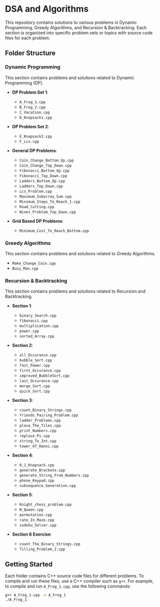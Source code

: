 # DSA and Algorithms

This repository contains solutions to various problems in Dynamic Programming, Greedy Algorithms, and Recursion & Backtracking. Each section is organized into specific problem sets or topics with source code files for each problem.

## Folder Structure

### Dynamic Programming

This section contains problems and solutions related to Dynamic Programming (DP).

- **DP Problem Set 1**:
  - `A_Frog_1.cpp`
  - `B_Frog_2.cpp`
  - `C_Vacation.cpp`
  - `D_Knapsack1.cpp`

- **DP Problem Set 2**:
  - `E_Knapsack2.cpp`
  - `F_Lcs.cpp`

- **General DP Problems**:
  - `Coin_Change_Bottom_Up.cpp`
  - `Coin_Change_Top_Down.cpp`
  - `Fibonacci_Bottom_Up.cpp`
  - `Fibonacci_Top_Down.cpp`
  - `Ladders_Bottom_Up.cpp`
  - `Ladders_Top_Down.cpp`
  - `Lcs_Problem.cpp`
  - `Maximum_Subarray_Sum.cpp`
  - `Minimum_Steps_To_Reach_1.cpp`
  - `Road_Cutting.cpp`
  - `Wines_Problem_Top_Down.cpp`

- **Grid Based DP Problems**:
  - `Minimum_Cost_To_Reach_Bottom.cpp`

### Greedy Algorithms

This section contains problems and solutions related to Greedy Algorithms.

- `Make_Change_Coin.cpp`
- `Busy_Man.cpp`

### Recursion & Backtracking

This section contains problems and solutions related to Recursion and Backtracking.

- **Section 1**:
  - `binary_Search.cpp`
  - `fibonacci.cpp`
  - `multiplication.cpp`
  - `power.cpp`
  - `sorted_Array.cpp`

- **Section 2**:
  - `all_Occurance.cpp`
  - `bubble_Sort.cpp`
  - `fast_Power.cpp`
  - `first_Occurance.cpp`
  - `improved_BubbleSort.cpp`
  - `last_Occurance.cpp`
  - `merge_Sort.cpp`
  - `quick_Sort.cpp`

- **Section 3**:
  - `count_Binary_Strings.cpp`
  - `friends_Pairing_Problem.cpp`
  - `ladder_Problems.cpp`
  - `place_The_Tiles.cpp`
  - `print_Numbers.cpp`
  - `replace_Pi.cpp`
  - `string_To_Int.cpp`
  - `tower_Of_Hanoi.cpp`

- **Section 4**:
  - `0_1_Knapsack.cpp`
  - `generate_Brackate.cpp`
  - `generate_String_From_Numbers.cpp`
  - `phone_Keypad.cpp`
  - `subsequence_Generation.cpp`

- **Section 5**:
  - `Knight_chess_problem.cpp`
  - `N_Queen.cpp`
  - `permutation.cpp`
  - `rate_In_Maze.cpp`
  - `sudoku_Solver.cpp`

- **Section 6 Exercise**:
  - `count_The_Binary_Strings.cpp`
  - `Tilling_Problem_2.cpp`

## Getting Started

Each folder contains C++ source code files for different problems. To compile and run these files, use a C++ compiler such as `g++`. For example, to compile and run `A_Frog_1.cpp`, use the following commands:

```bash
g++ A_Frog_1.cpp -o A_Frog_1
./A_Frog_1
